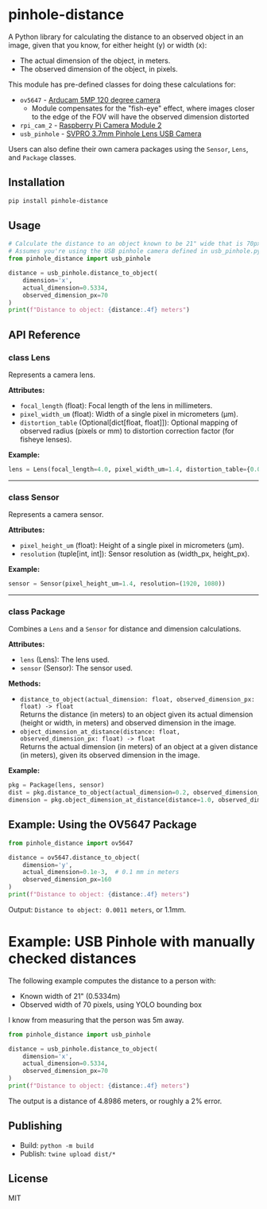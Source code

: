 # pinhole-distance

A Python library for calculating the distance to an observed object in an
image, given that you know, for either height (y) or width (x):
*   The actual dimension of the object, in meters.
*   The observed dimension of the object, in pixels.

This module has pre-defined classes for doing these calculations for:
*   `ov5647` - [Arducam 5MP 120 degree camera](https://www.arducam.com/b006604-arducam-for-raspberry-pi-zero-camera-module-wide-angle-120-1-4-inch-5mp-ov5647-spy-camera-with-flex-cable-for-pi-zero-and-pi-compute-module.html)
    *   Module compensates for the "fish-eye" effect, where images closer to the edge of the FOV will have the observed dimension distorted
*   `rpi_cam_2` - [Raspberry Pi Camera Module 2](https://www.sparkfun.com/raspberry-pi-camera-module-v2.html)
*   `usb_pinhole` - [SVPRO 3.7mm Pinhole Lens USB Camera](https://www.amazon.com/SVPRO-Camera-Module-Illumination-Pinhole/dp/B07CF7ZTY1)

Users can also define their own camera packages using the `Sensor`, `Lens`, and `Package` classes.

## Installation

```bash
pip install pinhole-distance
```

## Usage

```python
# Calculate the distance to an object known to be 21" wide that is 70px wide in the image
# Assumes you're using the USB pinhole camera defined in usb_pinhole.py
from pinhole_distance import usb_pinhole

distance = usb_pinhole.distance_to_object(
    dimension='x',
    actual_dimension=0.5334,
    observed_dimension_px=70
)
print(f"Distance to object: {distance:.4f} meters")
```

## API Reference

### class Lens
Represents a camera lens.

**Attributes:**
- `focal_length` (float): Focal length of the lens in millimeters.
- `pixel_width_um` (float): Width of a single pixel in micrometers (μm).
- `distortion_table` (Optional[dict[float, float]]): Optional mapping of observed radius (pixels or mm) to distortion correction factor (for fisheye lenses).

**Example:**
```python
lens = Lens(focal_length=4.0, pixel_width_um=1.4, distortion_table={0.0: 1.0, 100.0: 0.98})
```

---

### class Sensor
Represents a camera sensor.

**Attributes:**
- `pixel_height_um` (float): Height of a single pixel in micrometers (μm).
- `resolution` (tuple[int, int]): Sensor resolution as (width_px, height_px).

**Example:**
```python
sensor = Sensor(pixel_height_um=1.4, resolution=(1920, 1080))
```

---

### class Package
Combines a `Lens` and a `Sensor` for distance and dimension calculations.

**Attributes:**
- `lens` (Lens): The lens used.
- `sensor` (Sensor): The sensor used.

**Methods:**
- `distance_to_object(actual_dimension: float, observed_dimension_px: float) -> float`  
  Returns the distance (in meters) to an object given its actual dimension (height or width, in meters) and observed dimension in the image.
- `object_dimension_at_distance(distance: float, observed_dimension_px: float) -> float`  
  Returns the actual dimension (in meters) of an object at a given distance (in meters), given its observed dimension in the image.

**Example:**
```python
pkg = Package(lens, sensor)
dist = pkg.distance_to_object(actual_dimension=0.2, observed_dimension_px=150)
dimension = pkg.object_dimension_at_distance(distance=1.0, observed_dimension_px=150)
```

## Example: Using the OV5647 Package

```python
from pinhole_distance import ov5647

distance = ov5647.distance_to_object(
    dimension='y',
    actual_dimension=0.1e-3,  # 0.1 mm in meters
    observed_dimension_px=160
)
print(f"Distance to object: {distance:.4f} meters")
```

Output: `Distance to object: 0.0011 meters`, or 1.1mm.

# Example: USB Pinhole with manually checked distances

The following example computes the distance to a person with:
*   Known width of 21" (0.5334m)
*   Observed width of 70 pixels, using YOLO bounding box

I know from measuring that the person was 5m away.

```python
from pinhole_distance import usb_pinhole

distance = usb_pinhole.distance_to_object(
    dimension='x',
    actual_dimension=0.5334,
    observed_dimension_px=70
)
print(f"Distance to object: {distance:.4f} meters")
```

The output is a distance of 4.8986 meters, or roughly a 2% error.

## Publishing

- Build: `python -m build`
- Publish: `twine upload dist/*`

## License

MIT
